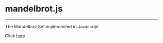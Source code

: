 # mandelbrot.js
___
The Mandelbrot Set implemented in Javascript

Click [here](https://doctornefario.github.io/mandelbrot-js/mandelbrot.html)
